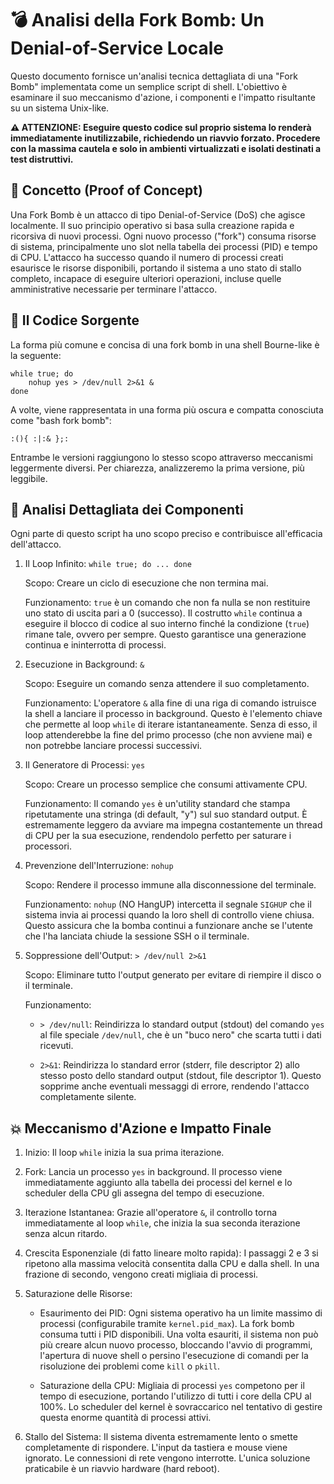 # 💣 Analisi della Fork Bomb: Un Denial-of-Service Locale

Questo documento fornisce un'analisi tecnica dettagliata di una "Fork Bomb" implementata come un semplice script di shell. L'obiettivo è esaminare il suo meccanismo d'azione, i componenti e l'impatto risultante su un sistema Unix-like.

**⚠️ ATTENZIONE: Eseguire questo codice sul proprio sistema lo renderà immediatamente inutilizzabile, richiedendo un riavvio forzato. Procedere con la massima cautela e solo in ambienti virtualizzati e isolati destinati a test distruttivi.**

## 🎯 Concetto (Proof of Concept)

Una Fork Bomb è un attacco di tipo Denial-of-Service (DoS) che agisce localmente. Il suo principio operativo si basa sulla creazione rapida e ricorsiva di nuovi processi. Ogni nuovo processo ("fork") consuma risorse di sistema, principalmente uno slot nella tabella dei processi (PID) e tempo di CPU. L'attacco ha successo quando il numero di processi creati esaurisce le risorse disponibili, portando il sistema a uno stato di stallo completo, incapace di eseguire ulteriori operazioni, incluse quelle amministrative necessarie per terminare l'attacco.

## 📜 Il Codice Sorgente

La forma più comune e concisa di una fork bomb in una shell Bourne-like è la seguente:
````
while true; do
    nohup yes > /dev/null 2>&1 &
done
````

A volte, viene rappresentata in una forma più oscura e compatta conosciuta come "bash fork bomb":

````
:(){ :|:& };:
````

Entrambe le versioni raggiungono lo stesso scopo attraverso meccanismi leggermente diversi. Per chiarezza, analizzeremo la prima versione, più leggibile.

## 🔬 Analisi Dettagliata dei Componenti

Ogni parte di questo script ha uno scopo preciso e contribuisce all'efficacia dell'attacco.
1. Il Loop Infinito: `while true; do ... done`

    Scopo: Creare un ciclo di esecuzione che non termina mai.

    Funzionamento: `true` è un comando che non fa nulla se non restituire uno stato di uscita pari a 0 (successo). Il costrutto `while` continua a eseguire il blocco di codice al suo interno finché la condizione (`true`) rimane tale, ovvero per sempre. Questo garantisce una generazione continua e ininterrotta di processi.

2. Esecuzione in Background: `&`

    Scopo: Eseguire un comando senza attendere il suo completamento.

    Funzionamento: L'operatore `&` alla fine di una riga di comando istruisce la shell a lanciare il processo in background. Questo è l'elemento chiave che permette al loop `while` di iterare istantaneamente. Senza di esso, il loop attenderebbe la fine del primo processo (che non avviene mai) e non potrebbe lanciare processi successivi.

3. Il Generatore di Processi: `yes`

    Scopo: Creare un processo semplice che consumi attivamente CPU.

    Funzionamento: Il comando `yes` è un'utility standard che stampa ripetutamente una stringa (di default, "y") sul suo standard output. È estremamente leggero da avviare ma impegna costantemente un thread di CPU per la sua esecuzione, rendendolo perfetto per saturare i processori.

4. Prevenzione dell'Interruzione: `nohup`

    Scopo: Rendere il processo immune alla disconnessione del terminale.

    Funzionamento: `nohup` (NO HangUP) intercetta il segnale `SIGHUP` che il sistema invia ai processi quando la loro shell di controllo viene chiusa. Questo assicura che la bomba continui a funzionare anche se l'utente che l'ha lanciata chiude la sessione SSH o il terminale.

5. Soppressione dell'Output: `> /dev/null 2>&1`

    Scopo: Eliminare tutto l'output generato per evitare di riempire il disco o il terminale.

    Funzionamento:

    - `> /dev/null`: Reindirizza lo standard output (stdout) del comando `yes` al file speciale `/dev/null`, che è un "buco nero" che scarta tutti i dati ricevuti.

    - `2>&1`: Reindirizza lo standard error (stderr, file descriptor 2) allo stesso posto dello standard output (stdout, file descriptor 1). Questo sopprime anche eventuali messaggi di errore, rendendo l'attacco completamente silente.

## 💥 Meccanismo d'Azione e Impatto Finale

1. Inizio: Il loop `while` inizia la sua prima iterazione.

2. Fork: Lancia un processo `yes` in background. Il processo viene immediatamente aggiunto alla tabella dei processi del kernel e lo scheduler della CPU gli assegna del tempo di esecuzione.

3. Iterazione Istantanea: Grazie all'operatore `&`, il controllo torna immediatamente al loop `while`, che inizia la sua seconda iterazione senza alcun ritardo.

4. Crescita Esponenziale (di fatto lineare molto rapida): I passaggi 2 e 3 si ripetono alla massima velocità consentita dalla CPU e dalla shell. In una frazione di secondo, vengono creati migliaia di processi.

5. Saturazione delle Risorse:

    - Esaurimento dei PID: Ogni sistema operativo ha un limite massimo di processi (configurabile tramite `kernel.pid_max`). La fork bomb consuma tutti i PID disponibili. Una volta esauriti, il sistema non può più creare alcun nuovo processo, bloccando l'avvio di programmi, l'apertura di nuove shell o persino l'esecuzione di comandi per la risoluzione dei problemi come `kill` o `pkill`.

    - Saturazione della CPU: Migliaia di processi `yes` competono per il tempo di esecuzione, portando l'utilizzo di tutti i core della CPU al 100%. Lo scheduler del kernel è sovraccarico nel tentativo di gestire questa enorme quantità di processi attivi.

6. Stallo del Sistema: Il sistema diventa estremamente lento o smette completamente di rispondere. L'input da tastiera e mouse viene ignorato. Le connessioni di rete vengono interrotte. L'unica soluzione praticabile è un riavvio hardware (hard reboot).
